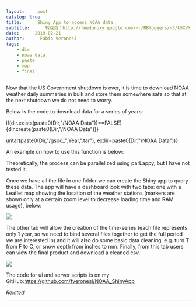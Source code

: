 ```yaml
---
layout:     post
catalog: true
title:      Shiny App to access NOAA data
subtitle:      转载自：http://feedproxy.google.com/~r/RBloggers/~3/k5XVM-XrX1g/
date:      2019-02-21
author:      Fabio Veronesi
tags:
    - dir
    - noaa data
    - paste
    - map
    - final
---
```






Now that the US Government shutdown is over, it is time to download NOAA weather daily summaries in bulk and store them somewhere safe so that at the next shutdown we do not need to worry.

Below is the code to download data for a series of years:



if(dir.exists(paste0(Dir,"/NOAA Data"))==FALSE){dir.create(paste0(Dir,"/NOAA Data"))}

untar(paste0(Dir,"/gsod_",Year,".tar"), exdir=paste0(Dir,"/NOAA Data"))}

An example on how to use this function is below: 

Theoretically, the process can be parallelized using parLappy, but I have not tested it. 

Once we have all the file in one folder we can create the Shiny app to query these data. The app will have a dashboard look with two tabs: one with a Leaflet map showing the location of the weather stations (markers are shown only at a certain zoom level to decrease loading time and RAM usage), below:

![](https://i0.wp.com/3.bp.blogspot.com/-HJiQoylybY4/XG7JGF2Tb_I/AAAAAAAAcpI/zKtMKpnx-ZcXQwH-qC-UM9NX4RLA1IHNgCLcBGAs/s640/Noaa_Screenshot.jpg?resize=450%2C787&ssl=1)


The other tab will allow the creation of the time-series (each file represents only 1 year, so we need to bind several files together to get the full period we are interested in) and it will also do some basic data cleaning, e.g. turn T from F to C, or snow depth from inches to mm. Finally, from this tab users can view the final product and download a cleaned csv.

![](https://i1.wp.com/2.bp.blogspot.com/-LjMR3wKaXf4/XG7JIZU3j9I/AAAAAAAAcpM/b1ZNYQCqwIcaK5htCnrI-eM637Jry4jMgCLcBGAs/s640/Noaa_Screenshot_2.jpg?resize=450%2C787&ssl=1)


The code for ui and server scripts is on my GitHub:https://github.com/fveronesi/NOAA_ShinyApp


*Related*








---
